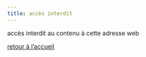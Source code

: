```yaml
---
title: accès interdit
---
```


accès interdit au contenu à cette adresse web

[retour à l’accueil](/ "retour à la page d’accueil")
